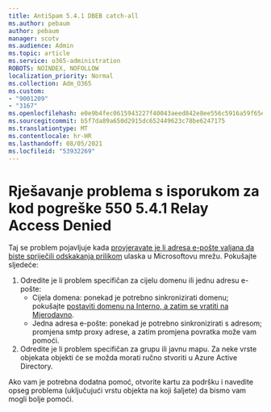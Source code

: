 ```yaml
---
title: AntiSpam 5.4.1 DBEB catch-all
ms.author: pebaum
author: pebaum
manager: scotv
ms.audience: Admin
ms.topic: article
ms.service: o365-administration
ROBOTS: NOINDEX, NOFOLLOW
localization_priority: Normal
ms.collection: Adm_O365
ms.custom:
- "9001209"
- "3167"
ms.openlocfilehash: e0e9b4fec0615943227f40043aeed842e8ee556c5916a59f65e79ce121ec9547
ms.sourcegitcommit: b5f7da89a650d2915dc652449623c78be6247175
ms.translationtype: MT
ms.contentlocale: hr-HR
ms.lasthandoff: 08/05/2021
ms.locfileid: "53932269"
---
```

# <a name="fix-delivery-issues-for-error-code-550-541-relay-access-denied"></a>Rješavanje problema s isporukom za kod pogreške 550 5.4.1 Relay Access Denied

Taj se problem pojavljuje kada [provjeravate je li adresa e-pošte valjana da biste spriječili odskakanja prilikom](https://docs.microsoft.com/exchange/mail-flow-best-practices/use-directory-based-edge-blocking) ulaska u Microsoftovu mrežu. Pokušajte sljedeće:

1. Odredite je li problem specifičan za cijelu domenu ili jednu adresu e-pošte:
    - Cijela domena: ponekad je potrebno sinkronizirati domenu; pokušajte [postaviti domenu na Interno, a zatim se vratiti na Mjerodavno](https://docs.microsoft.com/exchange/mail-flow-best-practices/manage-accepted-domains/manage-accepted-domains).
    - Jedna adresa e-pošte: ponekad je potrebno sinkronizirati s adresom; promjena smtp proxy adrese, a zatim promjena povratka može vam pomoći.
2. Odredite je li problem specifičan za grupu ili javnu mapu. Za neke vrste objekata objekti će se možda morati ručno stvoriti u Azure Active Directory.

Ako vam je potrebna dodatna pomoć, otvorite kartu za podršku i navedite opseg problema (uključujući vrstu objekta na koji šaljete) da bismo vam mogli bolje pomoći.